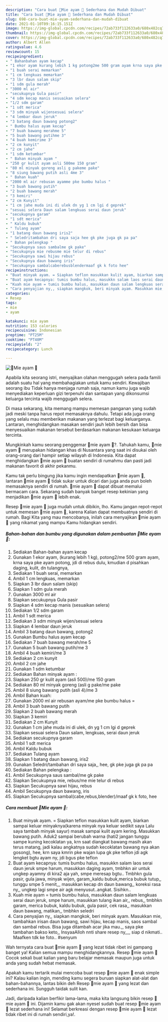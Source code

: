 ```yaml
---
description: "Cara buat 🍜Mie ayam 🍜 Sederhana dan Mudah Dibuat"
title: "Cara buat 🍜Mie ayam 🍜 Sederhana dan Mudah Dibuat"
slug: 698-cara-buat-mie-ayam-sederhana-dan-mudah-dibuat
date: 2021-01-10T09:16:15.151Z
image: https://img-global.cpcdn.com/recipes/72ab733f112633a0/680x482cq70/🍜mie-ayam-🍜-foto-resep-utama.jpg
thumbnail: https://img-global.cpcdn.com/recipes/72ab733f112633a0/680x482cq70/🍜mie-ayam-🍜-foto-resep-utama.jpg
cover: https://img-global.cpcdn.com/recipes/72ab733f112633a0/680x482cq70/🍜mie-ayam-🍜-foto-resep-utama.jpg
author: Albert Allen
ratingvalue: 4.6
reviewcount: 15
recipeingredient:
- " Bahanbahan ayam kecap"
- "1 ekor ayam kurang lebih 1 kg potong2me 500 gram ayam krna saya pke ayam potong jdi di rebus dulu kmudian d pisahkan daging kulit dn tulangnya"
- "1 buah serai memarkan"
- "1 cm lengkuas memarkan"
- "3 lbr daun salam skip"
- "1 sdm gula merah"
- "3000 ml air"
- "secukupnya Gula pasir"
- "4 sdm kecap manis sesuaikan selera"
- "1/2 sdm garam"
- "1 sdt merica"
- "3 sdm minyak wijensesuai selera"
- "4 lembar daun jeruk"
- "3 batang daun bawang potong2"
- " Bumbu halus ayam kecap"
- "7 buah bawang merahme 5"
- "5 buah bawang putihme 3"
- "4 buah kemirime 3"
- "2 cm kunyit"
- "2 cm jahe"
- "1 sdm ketumbar"
- " Bahan minyak ayam "
- "250 gr kulit ayam asli 500me 150 gram"
- "80 ml minyak goreng asli g pakeme pake"
- "8 siung bawang putih asli 4me 3"
- " Bahan kuah"
- "2000 ml air rebusan ayamme pke bumbu halus "
- "3 buah bawang putih"
- "2 buah bawang merah"
- "3 kemiri"
- "2 cm Kunyit"
- "1 cm jahe muda ini di ulek dn yg 1 cm lgi d geprek"
- "sesuai selera Daun salam lengkuas serai daun jeruk"
- "secukupnya garam"
- "1 sdt merica"
- " Kaldu bubuk"
- " Tulang ayam"
- "1 batang daun bawang iris2"
- " Seledritambahan dri saya saja hee gk pke juga gk pa pa"
- " Bahan pelengkap "
- "Secukupnya saus sambalme gk pake"
- "Secukupnya mie rebusme mie telur di rebus"
- "Secukupnya sawi hijau rebus"
- "Secukupnya daun bawang iris"
- "Secukupnya sambalcaberebusblendermaaf gk k foto hee"
recipeinstructions:
- "Buat minyak ayam. = Siapkan teflon masukkan kulit ayam, biarkan sampai keluar minyaknya(karena minyak nya keluar sedikit saya Lalu saya tambah minyak sayur) masak sampai kulit ayam kering. Masukkan bawang putih. Aduk2 sampai berubah warna (hati2 jangan tunggu sampe kuning kecoklatan ya, krn saat diangkat bawang masih akan terus matang, jadi kalau angkatnya sudah kecoklatan bawang nya akan gosong), hee, krn saya kmrin pke wajan lupa gk pke teflon jdi agk lengket bgtu ayam ny, jdi bgus pke teflon"
- "Buat ayam kecapnya: tumis bumbu halus, masukkn salam laos serai daun jeruk smpe harum, masukkan daging ayam, tmbhkn air untuk ungkep ayamny di kira2 aja yah, smpe meresap bgtu.. Tmbhkn gula pasir, gula jawa, minyak wijen, garam,,kaldu bubuk,merica bubuk tutup,, tunggu smpe 5 menit,,, masukkan kecap dn daun bawang,, koreksi rasa ny,, ungkep lagi smpe air agk menyusut..angkat. Sisihkn.."
- "Kuah mie ayam = tumis bumbu halus, masukkan daun salam lengkuas serai daun jeruk, smpe harum, masukkan tulang ikan air,, rebus,, tmbhkn garam, merica bubuk, kaldu bubuk, gula pasir, cek rasa,, masukkan daun bawang, matikan,, tmbhkn seledri"
- "Cara penyajian ny,, siapkan mangkok, beri minyak ayam. Masukkan mie, tambahkan irisan daun bawang, sawi hijau, kecap manis, saos sambal dan sambal rebus. Bisa juga ditambah acar jika mau.,, saya pke tambahan bakso keto,, InsyaaAlloh nnti share resep ny,,,, siap d nikmati.. Maafken tdk ke foto.. #senyum"
categories:
- Resep
tags:
- mie
- ayam

katakunci: mie ayam 
nutrition: 153 calories
recipecuisine: Indonesian
preptime: "PT25M"
cooktime: "PT40M"
recipeyield: "2"
recipecategory: Lunch

---
```



![🍜Mie ayam 🍜](https://img-global.cpcdn.com/recipes/72ab733f112633a0/680x482cq70/🍜mie-ayam-🍜-foto-resep-utama.jpg)

Apabila kita seorang istri, menyajikan olahan menggugah selera pada famili adalah suatu hal yang membahagiakan untuk kamu sendiri. Kewajiban seorang ibu Tidak hanya menjaga rumah saja, namun kamu juga wajib menyediakan keperluan gizi terpenuhi dan santapan yang dikonsumsi keluarga tercinta wajib menggugah selera.

Di masa  sekarang, kita memang mampu memesan panganan yang sudah jadi meski tanpa harus repot memasaknya dahulu. Tetapi ada juga orang yang selalu mau memberikan makanan yang terlezat bagi keluarganya. Lantaran, menghidangkan masakan sendiri jauh lebih bersih dan bisa menyesuaikan makanan tersebut berdasarkan makanan kesukaan keluarga tercinta. 



Mungkinkah kamu seorang penggemar 🍜mie ayam 🍜?. Tahukah kamu, 🍜mie ayam 🍜 merupakan hidangan khas di Nusantara yang saat ini disukai oleh orang-orang dari hampir setiap wilayah di Indonesia. Kita dapat menghidangkan 🍜mie ayam 🍜 buatan sendiri di rumahmu dan pasti jadi makanan favorit di akhir pekanmu.

Kamu tak perlu bingung jika kamu ingin mendapatkan 🍜mie ayam 🍜, lantaran 🍜mie ayam 🍜 tidak sukar untuk dicari dan juga anda pun boleh memasaknya sendiri di rumah. 🍜mie ayam 🍜 dapat dibuat memalui bermacam cara. Sekarang sudah banyak banget resep kekinian yang menjadikan 🍜mie ayam 🍜 lebih enak.

Resep 🍜mie ayam 🍜 juga mudah untuk dibikin, lho. Kamu jangan repot-repot untuk memesan 🍜mie ayam 🍜, karena Kalian dapat membuatnya sendiri di rumah. Bagi Kita yang mau mencobanya, inilah cara menyajikan 🍜mie ayam 🍜 yang nikamat yang mampu Kamu hidangkan sendiri.

<!--inarticleads1-->

##### Bahan-bahan dan bumbu yang digunakan dalam pembuatan 🍜Mie ayam 🍜:

1. Sediakan  Bahan-bahan ayam kecap
1. Gunakan 1 ekor ayam, (kurang lebih 1 kg), potong2/me 500 gram ayam, krna saya pke ayam potong, jdi di rebus dulu, kmudian d pisahkan daging, kulit, dn tulangnya,
1. Sediakan 1 buah serai, memarkan
1. Ambil 1 cm lengkuas, memarkan
1. Siapkan 3 lbr daun salam (skip)
1. Siapkan 1 sdm gula merah
1. Gunakan 3000 ml air
1. Siapkan secukupnya Gula pasir
1. Siapkan 4 sdm kecap manis (sesuaikan selera)
1. Sediakan 1/2 sdm garam
1. Ambil 1 sdt merica
1. Sediakan 3 sdm minyak wijen/sesuai selera
1. Siapkan 4 lembar daun jeruk
1. Ambil 3 batang daun bawang, potong2
1. Gunakan  Bumbu halus ayam kecap
1. Sediakan 7 buah bawang merah/me 5
1. Gunakan 5 buah bawang putih/me 3
1. Ambil 4 buah kemiri/me 3
1. Sediakan 2 cm kunyit
1. Ambil 2 cm jahe
1. Gunakan 1 sdm ketumbar
1. Sediakan  Bahan minyak ayam :
1. Siapkan 250 gr kulit ayam (asli 500)/me 150 gram
1. Sediakan 80 ml minyak goreng (asli g pake/me pake
1. Ambil 8 siung bawang putih (asli 4)/me 3
1. Ambil  Bahan kuah:
1. Gunakan 2000 ml air rebusan ayam/me pke bumbu halus =
1. Ambil 3 buah bawang putih
1. Siapkan 2 buah bawang merah
1. Siapkan 3 kemiri
1. Sediakan 2 cm Kunyit
1. Gunakan 1 cm jahe muda ini di ulek, dn yg 1 cm lgi d geprek
1. Siapkan sesuai selera Daun salam, lengkuas, serai daun jeruk
1. Sediakan secukupnya garam
1. Ambil 1 sdt merica
1. Ambil  Kaldu bubuk
1. Sediakan  Tulang ayam
1. Siapkan 1 batang daun bawang, iris2
1. Gunakan  Seledri/tambahan dri saya saja,, hee, gk pke juga gk pa pa
1. Sediakan  Bahan pelengkap :
1. Ambil Secukupnya saus sambal/me gk pake
1. Siapkan Secukupnya mie, rebus/me mie telur di rebus
1. Siapkan Secukupnya sawi hijau, rebus
1. Ambil Secukupnya daun bawang, iris
1. Siapkan Secukupnya sambal(cabe,rebus,blender)/maaf gk k foto, hee




<!--inarticleads2-->

##### Cara membuat 🍜Mie ayam 🍜:

1. Buat minyak ayam. = Siapkan teflon masukkan kulit ayam, biarkan sampai keluar minyaknya(karena minyak nya keluar sedikit saya Lalu saya tambah minyak sayur) masak sampai kulit ayam kering. Masukkan bawang putih. Aduk2 sampai berubah warna (hati2 jangan tunggu sampe kuning kecoklatan ya, krn saat diangkat bawang masih akan terus matang, jadi kalau angkatnya sudah kecoklatan bawang nya akan gosong), hee, krn saya kmrin pke wajan lupa gk pke teflon jdi agk lengket bgtu ayam ny, jdi bgus pke teflon
1. Buat ayam kecapnya: tumis bumbu halus, masukkn salam laos serai daun jeruk smpe harum, masukkan daging ayam, tmbhkn air untuk ungkep ayamny di kira2 aja yah, smpe meresap bgtu.. Tmbhkn gula pasir, gula jawa, minyak wijen, garam,,kaldu bubuk,merica bubuk tutup,, tunggu smpe 5 menit,,, masukkan kecap dn daun bawang,, koreksi rasa ny,, ungkep lagi smpe air agk menyusut..angkat. Sisihkn..
1. Kuah mie ayam = tumis bumbu halus, masukkan daun salam lengkuas serai daun jeruk, smpe harum, masukkan tulang ikan air,, rebus,, tmbhkn garam, merica bubuk, kaldu bubuk, gula pasir, cek rasa,, masukkan daun bawang, matikan,, tmbhkn seledri
1. Cara penyajian ny,, siapkan mangkok, beri minyak ayam. Masukkan mie, tambahkan irisan daun bawang, sawi hijau, kecap manis, saos sambal dan sambal rebus. Bisa juga ditambah acar jika mau.,, saya pke tambahan bakso keto,, InsyaaAlloh nnti share resep ny,,,, siap d nikmati.. Maafken tdk ke foto.. #senyum




Wah ternyata cara buat 🍜mie ayam 🍜 yang lezat tidak ribet ini gampang banget ya! Kalian semua mampu menghidangkannya. Resep 🍜mie ayam 🍜 Cocok sekali buat kalian yang baru belajar memasak maupun juga untuk anda yang sudah hebat memasak.

Apakah kamu tertarik mulai mencoba buat resep 🍜mie ayam 🍜 enak simple ini? Kalau kalian ingin, mending kamu segera buruan siapkan alat-alat dan bahan-bahannya, lantas bikin deh Resep 🍜mie ayam 🍜 yang lezat dan sederhana ini. Sungguh taidak sulit kan. 

Jadi, daripada kalian berfikir lama-lama, maka kita langsung bikin resep 🍜mie ayam 🍜 ini. Dijamin kamu gak akan nyesel sudah buat resep 🍜mie ayam 🍜 lezat sederhana ini! Selamat berkreasi dengan resep 🍜mie ayam 🍜 lezat tidak ribet ini di rumah sendiri,ya!.

